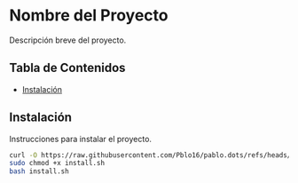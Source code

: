# Nombre del Proyecto

Descripción breve del proyecto.

## Tabla de Contenidos

- [Instalación](#instalación)
  <!-- - [Uso](#uso) -->
  <!-- - [Ejecución de Scripts](#ejecución-de-scripts) -->
  <!-- - [Contribuir](#contribuir) -->
  <!-- - [Licencia](#licencia) -->

## Instalación

Instrucciones para instalar el proyecto.

```bash
curl -O https://raw.githubusercontent.com/Pblo16/pablo.dots/refs/heads/main/install.sh
sudo chmod +x install.sh
bash install.sh
```
